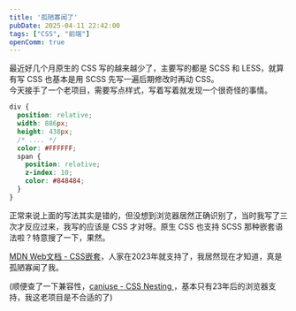 ```yaml
---
title: '孤陋寡闻了'
pubDate: 2025-04-11 22:42:00
tags: ["CSS", "前端"]
openComm: true
---
```

最近好几个月原生的 CSS 写的越来越少了，主要写的都是 SCSS 和 LESS，就算有写 CSS 也基本是用 SCSS 先写一遍后期修改时再动 CSS。  
今天接手了一个老项目，需要写点样式，写着写着就发现一个很奇怪的事情。

```css
div {
  position: relative;
  width: 886px;
  height: 438px;
  /* .... */
  color: #FFFFFF;
  span {
    position: relative;
    z-index: 10;
    color: #848484;
  }
}
```

正常来说上面的写法其实是错的，但没想到浏览器居然正确识别了，当时我写了三次才反应过来，我写的应该是 CSS 才对呀。原生 CSS 也支持 SCSS 那种嵌套语法啦？特意搜了一下，果然。

[MDN Web文档 - CSS嵌套](https://developer.mozilla.org/zh-CN/docs/Web/CSS/CSS_nesting/Using_CSS_nesting)，人家在2023年就支持了，我居然现在才知道，真是孤陋寡闻了我。

<small-text>(顺便查了一下兼容性，[caniuse - CSS Nesting ](https://caniuse.com/?search=CSS%20Nesting)，基本只有23年后的浏览器支持，我这老项目是不合适的了)</small-text>